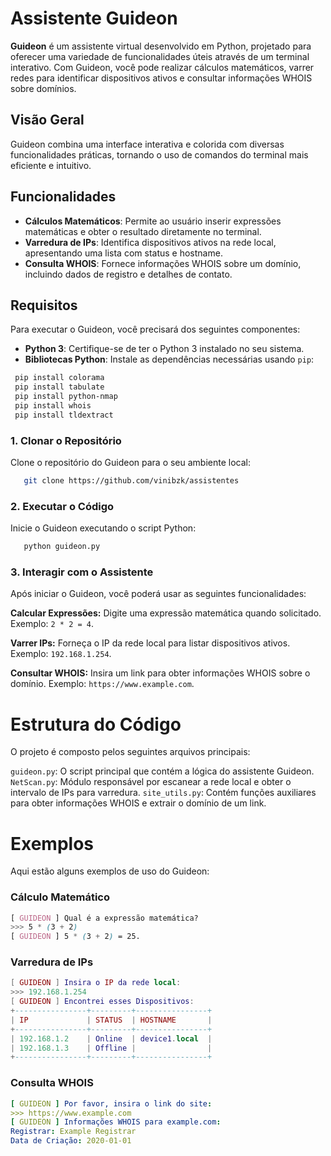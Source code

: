 # Assistente Guideon

**Guideon** é um assistente virtual desenvolvido em Python, projetado para oferecer uma variedade de funcionalidades úteis através de um terminal interativo. Com Guideon, você pode realizar cálculos matemáticos, varrer redes para identificar dispositivos ativos e consultar informações WHOIS sobre domínios.

## Visão Geral

Guideon combina uma interface interativa e colorida com diversas funcionalidades práticas, tornando o uso de comandos do terminal mais eficiente e intuitivo.

## Funcionalidades

- **Cálculos Matemáticos**: Permite ao usuário inserir expressões matemáticas e obter o resultado diretamente no terminal.
- **Varredura de IPs**: Identifica dispositivos ativos na rede local, apresentando uma lista com status e hostname.
- **Consulta WHOIS**: Fornece informações WHOIS sobre um domínio, incluindo dados de registro e detalhes de contato.

## Requisitos

Para executar o Guideon, você precisará dos seguintes componentes:

- **Python 3**: Certifique-se de ter o Python 3 instalado no seu sistema.
- **Bibliotecas Python**: Instale as dependências necessárias usando `pip`:

 ```bash
  pip install colorama
  pip install tabulate
  pip install python-nmap
  pip install whois
  pip install tldextract
  ```
### 1. Clonar o Repositório
Clone o repositório do Guideon para o seu ambiente local:
```bash
   git clone https://github.com/vinibzk/assistentes
```
### 2. Executar o Código
Inicie o Guideon executando o script Python:
```bash
   python guideon.py
```
### 3. Interagir com o Assistente
Após iniciar o Guideon, você poderá usar as seguintes funcionalidades:

**Calcular Expressões:** Digite uma expressão matemática quando solicitado.
Exemplo: `2 * 2 = 4`.

**Varrer IPs:** Forneça o IP da rede local para listar dispositivos ativos. Exemplo: `192.168.1.254`.

**Consultar WHOIS:** Insira um link para obter informações WHOIS sobre o domínio.
Exemplo: `https://www.example.com`.

# Estrutura do Código
O projeto é composto pelos seguintes arquivos principais:

`guideon.py`: O script principal que contém a lógica do assistente Guideon.
`NetScan.py`: Módulo responsável por escanear a rede local e obter o intervalo de IPs para varredura.
`site_utils.py`: Contém funções auxiliares para obter informações WHOIS e extrair o domínio de um link.

# Exemplos
Aqui estão alguns exemplos de uso do Guideon:
### Cálculo Matemático
```scss
[ GUIDEON ] Qual é a expressão matemática?
>>> 5 * (3 + 2)
[ GUIDEON ] 5 * (3 + 2) = 25.
```
### Varredura de IPs
```lua
[ GUIDEON ] Insira o IP da rede local:
>>> 192.168.1.254
[ GUIDEON ] Encontrei esses Dispositivos:
+----------------+---------+----------------+
| IP             | STATUS  | HOSTNAME       |
+----------------+---------+----------------+
| 192.168.1.2    | Online  | device1.local  |
| 192.168.1.3    | Offline |                |
+----------------+---------+----------------+
```
### Consulta WHOIS
```yaml
[ GUIDEON ] Por favor, insira o link do site:
>>> https://www.example.com
[ GUIDEON ] Informações WHOIS para example.com:
Registrar: Example Registrar
Data de Criação: 2020-01-01
```

